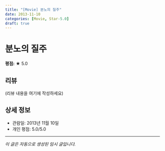 ```yaml
---
title: "[Movie] 분노의 질주"
date: 2013-11-10
categories: [Movie, Star-5.0]
draft: true
---
```


# 분노의 질주

**평점:** ★ 5.0

## 리뷰

(리뷰 내용을 여기에 작성하세요)

## 상세 정보

- 관람일: 2013년 11월 10일
- 개인 평점: 5.0/5.0

---

*이 글은 자동으로 생성된 임시 글입니다.*
